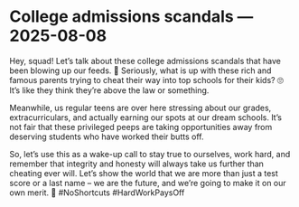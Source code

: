 # College admissions scandals — 2025-08-08

Hey, squad! Let’s talk about these college admissions scandals that have been blowing up our feeds. 🚨 Seriously, what is up with these rich and famous parents trying to cheat their way into top schools for their kids? 🙄 It’s like they think they’re above the law or something.

Meanwhile, us regular teens are over here stressing about our grades, extracurriculars, and actually earning our spots at our dream schools. It’s not fair that these privileged peeps are taking opportunities away from deserving students who have worked their butts off.

So, let’s use this as a wake-up call to stay true to ourselves, work hard, and remember that integrity and honesty will always take us further than cheating ever will. Let’s show the world that we are more than just a test score or a last name – we are the future, and we’re going to make it on our own merit. 💪 #NoShortcuts #HardWorkPaysOff